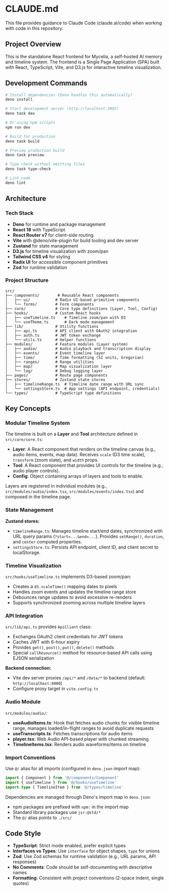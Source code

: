 # CLAUDE.md

This file provides guidance to Claude Code (claude.ai/code) when working with code in this repository.

## Project Overview

This is the standalone React frontend for Mycelia, a self-hosted AI memory and timeline system. The frontend is a Single Page Application (SPA) built with React, TypeScript, Vite, and D3.js for interactive timeline visualization.

## Development Commands

```bash
# Install dependencies (Deno handles this automatically)
deno install

# Start development server (http://localhost:3001)
deno task dev

# Or using npm scripts
npm run dev

# Build for production
deno task build

# Preview production build
deno task preview

# Type check without emitting files
deno task type-check

# Lint code
deno lint
```

## Architecture

### Tech Stack
- **Deno** for runtime and package management
- **React 18** with TypeScript
- **React Router v7** for client-side routing
- **Vite** with @deno/vite-plugin for build tooling and dev server
- **Zustand** for state management
- **D3.js** for timeline visualization with zoom/pan
- **Tailwind CSS v4** for styling
- **Radix UI** for accessible component primitives
- **Zod** for runtime validation

### Project Structure

```
src/
├── components/        # Reusable React components
│   ├── ui/           # Radix UI-based primitive components
│   └── forms/        # Form components
├── core/             # Core type definitions (Layer, Tool, Config)
├── hooks/            # Custom React hooks
│   ├── useTimeline.ts    # Timeline zoom/pan with D3
│   └── useTheme.ts       # Dark mode management
├── lib/              # Utility functions
│   ├── api.ts        # API client with OAuth2 integration
│   ├── auth.ts       # JWT token exchange
│   └── utils.ts      # Helper functions
├── modules/          # Feature modules (Layer system)
│   ├── audio/        # Audio playback and transcription display
│   ├── events/       # Event timeline layer
│   ├── time/         # Time formatting (SI units, Gregorian)
│   ├── ranges/       # Range utilities
│   ├── map/          # Map visualization layer
│   └── log/          # Debug logging layer
├── pages/            # Route page components
├── stores/           # Zustand state stores
│   ├── timelineRange.ts  # Timeline date range with URL sync
│   └── settingsStore.ts  # App settings (API endpoint, credentials)
└── types/            # TypeScript type definitions
```

## Key Concepts

### Modular Timeline System

The timeline is built on a **Layer** and **Tool** architecture defined in `src/core/core.ts`:

- **Layer**: A React component that renders on the timeline canvas (e.g., audio items, events, map data). Receives `scale` (D3 time scale), `transform` (zoom state), and `width` props.
- **Tool**: A React component that provides UI controls for the timeline (e.g., audio player controls).
- **Config**: Object containing arrays of layers and tools to enable.

Layers are registered in individual modules (e.g., `src/modules/audio/index.tsx`, `src/modules/events/index.tsx`) and composed in the timeline page.

### State Management

**Zustand stores:**
- `timelineRange.ts`: Manages timeline start/end dates, synchronized with URL query params (`?start=...&end=...`). Provides `setRange()`, `duration`, and `center` computed properties.
- `settingsStore.ts`: Persists API endpoint, client ID, and client secret to localStorage.

### Timeline Visualization

`src/hooks/useTimeline.ts` implements D3-based zoom/pan:
- Creates a `d3.scaleTime()` mapping dates to pixels
- Handles zoom events and updates the timeline range store
- Debounces range updates to avoid excessive re-renders
- Supports synchronized zooming across multiple timeline layers

### API Integration

`src/lib/api.ts` provides `ApiClient` class:
- Exchanges OAuth2 client credentials for JWT tokens
- Caches JWT with 6-hour expiry
- Provides `get()`, `post()`, `put()`, `delete()` methods
- Special `callResource()` method for resource-based API calls using EJSON serialization

**Backend connection:**
- Vite dev server proxies `/api/*` and `/data/*` to backend (default: `http://localhost:8000`)
- Configure proxy target in `vite.config.ts`

### Audio Module

`src/modules/audio/`:
- **useAudioItems.ts**: Hook that fetches audio chunks for visible timeline range, manages loaded/in-flight ranges to avoid duplicate requests
- **useTranscripts.ts**: Fetches transcriptions for audio items
- **player.tsx**: Web Audio API-based player with chunked streaming
- **TimelineItems.tsx**: Renders audio waveforms/items on timeline

### Import Conventions

Use `@/` alias for all imports (configured in `deno.json` import map):
```typescript
import { Component } from '@/components/Component'
import { useTimeline } from '@/hooks/useTimeline'
import type { TimelineItem } from '@/types/timeline'
```

Dependencies are managed through Deno's import map in `deno.json`:
- npm packages are prefixed with `npm:` in the import map
- Standard library packages use `jsr:@std/*`
- The `@/` alias points to `./src/`

## Code Style

- **TypeScript**: Strict mode enabled, prefer explicit types
- **Interfaces vs Types**: Use `interface` for object shapes, `type` for unions
- **Zod**: Use Zod schemas for runtime validation (e.g., URL params, API responses)
- **No Comments**: Code should be self-documenting with descriptive names
- **Formatting**: Consistent with project conventions (2-space indent, single quotes)
